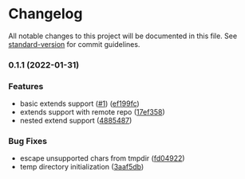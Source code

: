 # Changelog

All notable changes to this project will be documented in this file. See [standard-version](https://github.com/conventional-changelog/standard-version) for commit guidelines.

### 0.1.1 (2022-01-31)


### Features

* basic extends support ([#1](https://github.com/unjs/c12/issues/1)) ([ef199fc](https://github.com/unjs/c12/commit/ef199fcdbcfbff85f4a434ffc70aa1fb065c9a9f))
* extends support with remote repo ([17ef358](https://github.com/unjs/c12/commit/17ef3586c5b844d7a52e44508d05dbb92618f8fa))
* nested extend support ([4885487](https://github.com/unjs/c12/commit/48854874d9121724961b4275e96675706a86c465))


### Bug Fixes

* escape unsupported chars from tmpdir ([fd04922](https://github.com/unjs/c12/commit/fd04922c40a9893e7e98e06d3be650674b5c6508))
* temp directory initialization ([3aaf5db](https://github.com/unjs/c12/commit/3aaf5dbf57ceb34704de02c4756f0ac50281c6d1))
